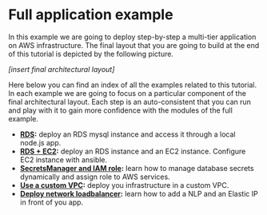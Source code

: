 # Full application example

In this example we are going to deploy step-by-step a multi-tier application on AWS infrastructure.
The final layout that you are going to build at the end of this tutorial is depicted by the following picture.

*[insert final architectural layout]*

Here below you can find an index of all the examples related to this tutorial. In each example we are going to focus on a particular component of the final architectural layout. Each step is an auto-consistent that you can run and play with it to gain more confidence with the modules of the full example.

- **[RDS](./RDS):** deploy an RDS mysql instance and access it through a local node.js app.
- **[RDS + EC2](./EC2andRDS):** deploy an RDS instance and an EC2 instance. Configure EC2 instance with ansible.
- **[SecretsManager and IAM role](./RDS):** learn how to manage database secrets dynamically and assign role to AWS services.
- **[Use a custom VPC](./RDS):** deploy you infrastructure in a custom VPC.
- **[Deploy network loadbalancer](./RDS):** learn how to add a NLP and an Elastic IP in front of you app.
